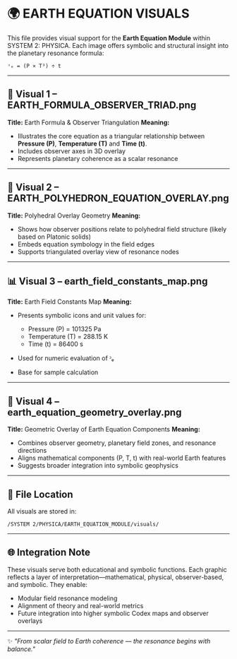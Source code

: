 # 🌍 EARTH EQUATION VISUALS

This file provides visual support for the **Earth Equation Module** within SYSTEM 2: PHYSICA. Each image offers symbolic and structural insight into the planetary resonance formula:

```
ᵓₑ = (P × T³) ÷ t
```

---

## 🧭 Visual 1 – EARTH\_FORMULA\_OBSERVER\_TRIAD.png

**Title:** Earth Formula & Observer Triangulation
**Meaning:**

* Illustrates the core equation as a triangular relationship between **Pressure (P)**, **Temperature (T)** and **Time (t)**.
* Includes observer axes in 3D overlay
* Represents planetary coherence as a scalar resonance

---

## 🔷 Visual 2 – EARTH\_POLYHEDRON\_EQUATION\_OVERLAY.png

**Title:** Polyhedral Overlay Geometry
**Meaning:**

* Shows how observer positions relate to polyhedral field structure (likely based on Platonic solids)
* Embeds equation symbology in the field edges
* Supports triangulated overlay view of resonance nodes

---

## 📊 Visual 3 – earth\_field\_constants\_map.png

**Title:** Earth Field Constants Map
**Meaning:**

* Presents symbolic icons and unit values for:

  * Pressure (P) = 101325 Pa
  * Temperature (T) = 288.15 K
  * Time (t) = 86400 s
* Used for numeric evaluation of ᵓₑ
* Base for sample calculation

---

## 🔺 Visual 4 – earth\_equation\_geometry\_overlay.png

**Title:** Geometric Overlay of Earth Equation Components
**Meaning:**

* Combines observer geometry, planetary field zones, and resonance directions
* Aligns mathematical components (P, T, t) with real-world Earth features
* Suggests broader integration into symbolic geophysics

---

## 📁 File Location

All visuals are stored in:

```
/SYSTEM 2/PHYSICA/EARTH_EQUATION_MODULE/visuals/
```

---

## 🌐 Integration Note

These visuals serve both educational and symbolic functions. Each graphic reflects a layer of interpretation—mathematical, physical, observer-based, and symbolic. They enable:

* Modular field resonance modeling
* Alignment of theory and real-world metrics
* Future integration into higher symbolic Codex maps and observer overlays

---

✨ *"From scalar field to Earth coherence — the resonance begins with balance."*

